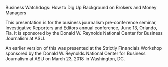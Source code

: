 Business Watchdogs:
How to Dig Up Background on Brokers and Money Managers

This presentation is for the business journalism pre-conference seminar, Investigative Reporters and Editors annual conference, June 13, Orlando, Fla. It is sponsored by the  Donald W. Reynolds National Center for Business Journalism at ASU.

An earlier version of this was presented at the Strictly Financials Workshop sponsored by the  Donald W. Reynolds National Center for Business Journalism at ASU on March 23, 2018 in Washington, DC.
